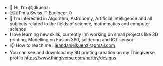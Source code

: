 - 👋 Hi, I’m @jdkuenzi
- :switzerland: I'm a Swiss IT Engineer :gear:
- 👀 I’m interested in Algorithm, Astronomy, Artificial Intelligence and all subjects related to the fields of science, mathematics and computer science
- I love learning new skills, currently I'm working on small projects like 3D printing, Modelling on Fusion 360, soldering and IOT sensor
- 📫 How to reach me : jeandanielkuenzi@gmail.com
- You can see and download my 3D printing creation on my Thingiverse profile https://www.thingiverse.com/narthy/designs
<!---
jdkuenzi/jdkuenzi is a ✨ special ✨ repository because its `README.md` (this file) appears on your GitHub profile.
You can click the Preview link to take a look at your changes.
--->

